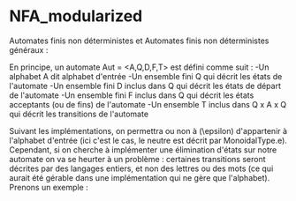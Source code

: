 # NFA_modularized

Automates finis non déterministes et Automates finis non déterministes généraux : <br>

En principe, un automate Aut = <A,Q,D,F,T> est défini comme suit : 
-Un alphabet A dit alphabet d'entrée 
-Un ensemble fini Q qui décrit les états de l'automate
-Un ensemble fini D inclus dans Q qui décrit les états de départ de l'automate
-Un ensemble fini F inclus dans Q qui décrit les états acceptants (ou de fins) de l'automate
-Un ensemble T inclus dans Q x A x Q qui décrit les transitions de l'automate

Suivant les implémentations, on permettra ou non à \(\epsilon\) d'appartenir à l'alphabet d'entrée (ici c'est le cas, le neutre est décrit par MonoidalType.e). Cependant, si on cherche à implémenter une élimination d'états sur notre automate on va se heurter à un problème : certaines transitions seront décrites par des langages entiers, et non des lettres ou des mots (ce qui aurait été gérable dans une implémentation qui ne gère que l'alphabet). Prenons un exemple :

